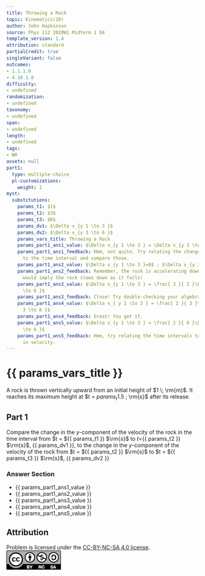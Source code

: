 ```yaml
---
title: Throwing a Rock
topic: Kinematics(1D)
author: John Hopkinson
source: Phys 112 2020W1 Midterm 1 Q4
template_version: 1.4
attribution: standard
partialCredit: true
singleVariant: false
outcomes:
- 1.1.1.0
- 4.10.1.0
difficulty:
- undefined
randomization:
- undefined
taxonomy:
- undefined
span:
- undefined
length:
- undefined
tags:
- NR
assets: null
part1:
  type: multiple-choice
  pl-customizations:
    weight: 1
myst:
  substitutions:
    params_t1: $1$
    params_t2: $3$
    params_t3: $6$
    params_dv1: $\Delta v_{y 1 \to 3 }$
    params_dv2: $\Delta v_{y 3 \to 6 }$
    params_vars_title: Throwing a Rock
    params_part1_ans1_value: $\Delta v_{y 1 \to 3 } = \Delta v_{y 3 \to 6 } + 1 $
    params_part1_ans1_feedback: Hmm, not quite. Try relating the change in velocity
      to the time interval and compare those.
    params_part1_ans2_value: $\Delta v_{y 1 \to 3 }=0$ ; $\Delta v_{y 3 \to 6 }<0$
    params_part1_ans2_feedback: Remember, the rock is accelerating down. These statements
      would imply the rock slows down as it falls!
    params_part1_ans3_value: $\Delta v_{y 1 \to 3 } = \frac{ 3 }{ 2 }\Delta v_{y 3
      \to 6 }$
    params_part1_ans3_feedback: Close! Try double-checking your algebra.
    params_part1_ans4_value: $\Delta v_{ y 1 \to 3 } = \frac{ 2 }{ 3 }\Delta v_{y
      3 \to 6 }$
    params_part1_ans4_feedback: Great! You got it.
    params_part1_ans5_value: $\Delta v_{y 1 \to 3 } = \frac{ 2 }{ 6 }\Delta v_{y 3
      \to 6 }$
    params_part1_ans5_feedback: Hmm, try relating the time intervals to the change
      in velocity.
---
```

# {{ params_vars_title }}
A rock is thrown vertically upward from an initial height of $1 \; \rm{m}$. It reaches its maximum height at $t = ${{ params_t1 }}$.5 \; \rm{s}$ after its release.

## Part 1

Compare the change in the $y$-component of the velocity of the rock in the time interval from $t = ${{ params_t1 }} $\rm{s}$ to $t =${{ params_t2 }} $\rm{s}$, {{ params_dv1 }}, to the change in the $y$-component of the velocity of the rock from $t = ${{ params_t2 }} $\rm{s}$ to $t = ${{ params_t3 }} $\rm{s}$, {{ params_dv2 }}

### Answer Section

- {{ params_part1_ans1_value }}
- {{ params_part1_ans2_value }}
- {{ params_part1_ans3_value }}
- {{ params_part1_ans4_value }}
- {{ params_part1_ans5_value }}

## Attribution

Problem is licensed under the [CC-BY-NC-SA 4.0 license](https://creativecommons.org/licenses/by-nc-sa/4.0/).<br> ![The Creative Commons 4.0 license requiring attribution-BY, non-commercial-NC, and share-alike-SA license.](https://raw.githubusercontent.com/firasm/bits/master/by-nc-sa.png)